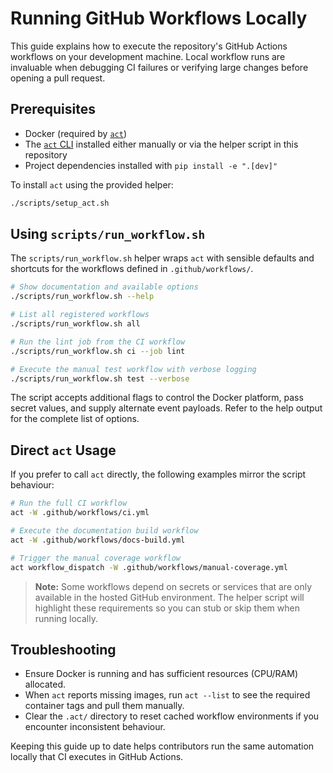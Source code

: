 # Running GitHub Workflows Locally

This guide explains how to execute the repository's GitHub Actions workflows on your development machine. Local workflow runs are invaluable when debugging CI failures or verifying large changes before opening a pull request.

## Prerequisites

* Docker (required by [`act`](https://github.com/nektos/act))
* The [`act` CLI](https://github.com/nektos/act) installed either manually or via the helper script in this repository
* Project dependencies installed with `pip install -e ".[dev]"`

To install `act` using the provided helper:

```bash
./scripts/setup_act.sh
```

## Using `scripts/run_workflow.sh`

The `scripts/run_workflow.sh` helper wraps `act` with sensible defaults and shortcuts for the workflows defined in `.github/workflows/`.

```bash
# Show documentation and available options
./scripts/run_workflow.sh --help

# List all registered workflows
./scripts/run_workflow.sh all

# Run the lint job from the CI workflow
./scripts/run_workflow.sh ci --job lint

# Execute the manual test workflow with verbose logging
./scripts/run_workflow.sh test --verbose
```

The script accepts additional flags to control the Docker platform, pass secret values, and supply alternate event payloads. Refer to the help output for the complete list of options.

## Direct `act` Usage

If you prefer to call `act` directly, the following examples mirror the script behaviour:

```bash
# Run the full CI workflow
act -W .github/workflows/ci.yml

# Execute the documentation build workflow
act -W .github/workflows/docs-build.yml

# Trigger the manual coverage workflow
act workflow_dispatch -W .github/workflows/manual-coverage.yml
```

> **Note:** Some workflows depend on secrets or services that are only available in the hosted GitHub environment. The helper script will highlight these requirements so you can stub or skip them when running locally.

## Troubleshooting

* Ensure Docker is running and has sufficient resources (CPU/RAM) allocated.
* When `act` reports missing images, run `act --list` to see the required container tags and pull them manually.
* Clear the `.act/` directory to reset cached workflow environments if you encounter inconsistent behaviour.

Keeping this guide up to date helps contributors run the same automation locally that CI executes in GitHub Actions.
